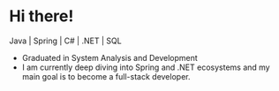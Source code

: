
<h1>Hi there!</h1>

Java | Spring | C# | .NET | SQL

- Graduated in System Analysis and Development
- I am currently deep diving into Spring and .NET ecosystems and my main goal is to become a full-stack developer.
